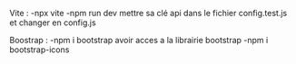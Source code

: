 Vite : 
-npx vite
-npm run dev
mettre sa clé api dans le fichier config.test.js
et changer en config.js 

Boostrap :
-npm i bootstrap
avoir acces a la librairie bootstrap
-npm i bootstrap-icons